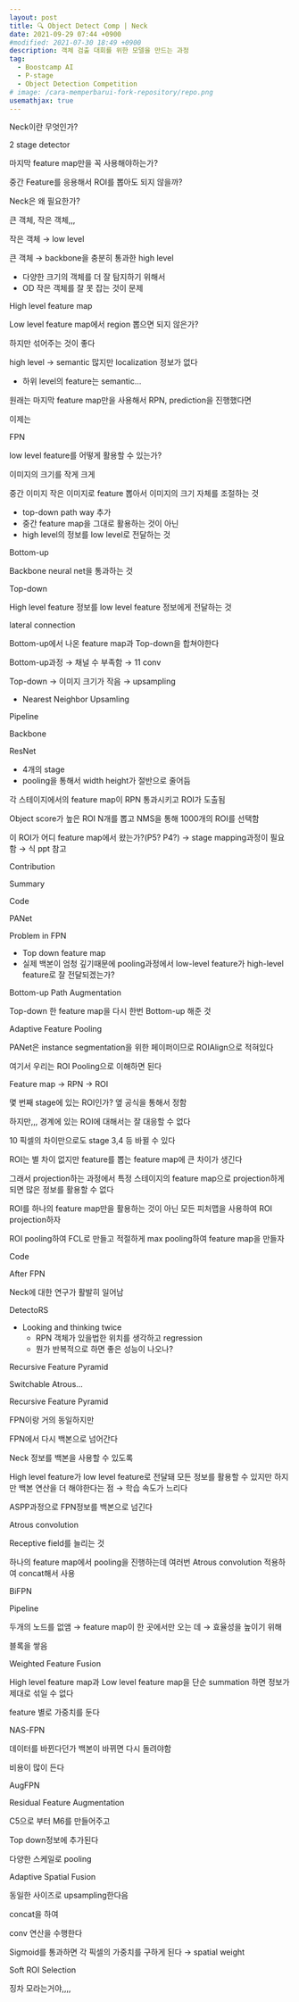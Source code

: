 ```yaml
---
layout: post
title: 🔍 Object Detect Comp | Neck
date: 2021-09-29 07:44 +0900
#modified: 2021-07-30 18:49 +0900
description: 객체 검출 대회를 위한 모델을 만드는 과정
tag:
  - Boostcamp AI
  - P-stage
  - Object Detection Competition
# image: /cara-memperbarui-fork-repository/repo.png
usemathjax: true
---
```


Neck이란 무엇인가?

2 stage detector

마지막 feature map만을 꼭 사용해야하는가?

중간 Feature를 응용해서 ROI를 뽑아도 되지 않을까?

Neck은 왜 필요한가?

큰 객체, 작은 객체,,,

작은 객체 → low level

큰 객체 → backbone을 충분히 통과한 high level

- 다양한 크기의 객체를 더 잘 탐지하기 위해서
- OD 작은 객체를 잘 못 잡는 것이 문제

High level feature map

Low level feature map에서 region 뽑으면 되지 않은가?

하지만 섞어주는 것이 좋다

high level → semantic 많지만 localization 정보가 없다

- 하위 level의 feature는 semantic...

원래는 마지막 feature map만을 사용해서 RPN, prediction을 진행했다면

이제는 

FPN

low level feature를 어떻게 활용할 수 있는가?

이미지의 크기를 작게 크게

중간 이미지 작은 이미지로 feature 뽑아서 이미지의 크기 자체를 조절하는 것

- top-down path way 추가
- 중간 feature map을 그대로 활용하는 것이 아닌
- high level의 정보를 low level로 전달하는 것

Bottom-up

Backbone neural net을 통과하는 것

Top-down

High level feature 정보를 low level feature 정보에게 전달하는 것

lateral connection

Bottom-up에서 나온 feature map과 Top-down을 합쳐야한다

Bottom-up과정 → 채널 수 부족함 → 11 conv

Top-down → 이미지 크기가 작음 → upsampling

- Nearest Neighbor Upsamling

Pipeline

Backbone

ResNet

- 4개의 stage
- pooling을 통해서 width height가 절반으로 줄어듬

각 스테이지에서의 feature map이 RPN 통과시키고 ROI가 도출됨

Object score가 높은 ROI N개를 뽑고 NMS을 통해 1000개의 ROI를 선택함

이 ROI가 어디 feature map에서 왔는가?(P5? P4?) → stage mapping과정이 필요함 → 식 ppt 참고

Contribution

Summary

Code

PANet

Problem in FPN

- Top down feature map
- 실제 백본이 엄청 깊기때문에 pooling과정에서 low-level feature가 high-level feature로 잘 전달되겠는가?

Bottom-up Path Augmentation

Top-down 한 feature map을 다시 한번 Bottom-up 해준 것

Adaptive Feature Pooling

PANet은 instance segmentation을 위한 페이퍼이므로 ROIAlign으로 적혀있다

여기서 우리는 ROI Pooling으로 이해하면 된다

Feature map → RPN → ROI

몇 번째 stage에 있는 ROI인가? 옆 공식을 통해서 정함

하지만,,, 경계에 있는 ROI에 대해서는 잘 대응할 수 없다

10 픽셀의 차이만으로도 stage 3,4 등 바뀔 수 있다

ROI는 별 차이 없지만 feature를 뽑는 feature map에 큰 차이가 생긴다

그래서 projection하는 과정에서 특정 스테이지의 feature map으로 projection하게 되면 많은 정보를 활용할 수 없다

ROI를 하나의 feature map만을 활용하는 것이 아닌 모든 피처맵을 사용하여 ROI projection하자

ROI pooling하여 FCL로 만들고 적절하게 max pooling하여 feature map을 만들자

Code

After FPN

Neck에 대한 연구가 활발히 일어남

DetectoRS

- Looking and thinking twice
    - RPN 객체가 있을법한 위치를 생각하고 regression
    - 뭔가 반복적으로 하면 좋은 성능이 나오나?

Recursive Feature Pyramid

Switchable Atrous...

Recursive Feature Pyramid

FPN이랑 거의 동일하지만

FPN에서 다시 백본으로 넘어간다

Neck 정보를 백본을 사용할 수 있도록

High level feature가 low level feature로 전달돼 모든 정보를 활용할 수 있지만 하지만 백본 연산을 더 해야한다는 점 → 학습 속도가 느리다

ASPP과정으로 FPN정보를 백본으로 넘긴다

Atrous convolution

Receptive field를 늘리는 것

하나의 feature map에서 pooling을 진행하는데 여러번 Atrous convolution 적용하여 concat해서 사용

BiFPN

Pipeline

두개의 노드를 없앰 → feature map이 한 곳에서만 오는 데 → 효율성을 높이기 위해

블록을 쌓음

Weighted Feature Fusion

High level feature map과 Low level feature map을 단순 summation 하면 정보가 제대로 섞일 수 없다

feature 별로 가중치를 둔다

NAS-FPN

데이터를 바뀐다던가 백본이 바뀌면 다시 돌려야함

비용이 많이 든다

AugFPN

Residual Feature Augmentation

C5으로 부터 M6를 만들어주고

Top down정보에 추가된다

다양한 스케일로 pooling

Adaptive Spatial Fusion

동일한 사이즈로 upsampling한다음

concat을 하여

conv 연산을 수행한다

Sigmoid를 통과하면 각 픽셀의 가중치를 구하게 된다 → spatial weight

Soft ROI Selection

징차 모라는거야,,,,